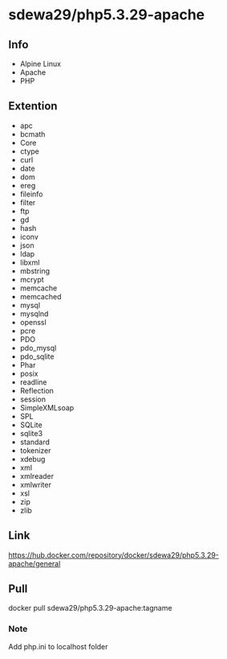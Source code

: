 # sdewa29/php5.3.29-apache

## Info
- Alpine Linux
- Apache
- PHP

## Extention
- apc
- bcmath
- Core
- ctype
- curl
- date
- dom
- ereg
- fileinfo
- filter
- ftp
- gd
- hash
- iconv
- json
- ldap
- libxml
- mbstring
- mcrypt
- memcache
- memcached
- mysql
- mysqlnd
- openssl
- pcre
- PDO
- pdo_mysql
- pdo_sqlite
- Phar
- posix
- readline
- Reflection
- session
- SimpleXMLsoap
- SPL
- SQLite
- sqlite3
- standard
- tokenizer
- xdebug
- xml
- xmlreader
- xmlwriter
- xsl
- zip
- zlib

## Link
https://hub.docker.com/repository/docker/sdewa29/php5.3.29-apache/general

## Pull
docker pull sdewa29/php5.3.29-apache:tagname

### Note
Add php.ini to localhost folder
